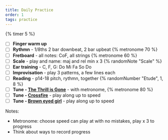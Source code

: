 ```yaml
---
title: Daily Practice
order: 1
tags: practice
---
```


{% timer 5 %}

- [ ] **Finger warm up**
- [ ] **Rythmn** - 1/8ths 2 bar downbeat, 2 bar upbeat {% metronome 70 %}
- [ ] **Fretboard** - all notes: CoF, all strings {% metronome 60 %}
- [ ] **Scale** - play and name: maj and rel min x 3 {% randomNote "Scale" %}
- [ ] **Ear training** - C, F, G: Do Mi Fa So Do
- [ ] **Improvisation** - play 3 patterns, a few lines each
- [ ] **Reading** - p14-18 pitch, rythmn, together {% randomNumber "Etude", 1, 8 %}
- [ ] **Tune - [The Thrill is Gone](/tunes/the-thrill-is-gone)** - with metronome, {% metronome 80 %}
- [ ] **Tune - [Crossfire](/tunes/crossfire?timer=5)** - play along up to speed
- [ ] **Tune - [Brown eyed girl](/tunes/brown-eyed-girl/)** - play along up to speed

Notes:

- Metronome: choose speed can play at with no mistakes, play x 3 to progress
- Think about ways to record progress
